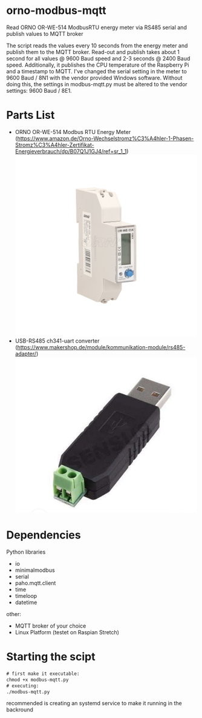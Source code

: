 # orno-modbus-mqtt
Read ORNO OR-WE-514 ModbusRTU energy meter via RS485 serial and publish values to MQTT broker

The script reads the values every 10 seconds from the energy meter and publish them to the MQTT broker. Read-out and publish takes about 1 second for all values @ 9600 Baud speed and 2-3 seconds @ 2400 Baud speed.
Additionally, it publishes the CPU temperature of the Raspberry Pi and a timestamp to MQTT.
I've changed the serial setting in the meter to 9600 Baud / 8N1 with the vendor provided Windows software. Without doing this, the settings in modbus-mqtt.py must be altered to the vendor settings: 9600 Baud / 8E1.

# Parts List
- ORNO OR-WE-514 Modbus RTU Energy Meter (https://www.amazon.de/Orno-Wechselstromz%C3%A4hler-1-Phasen-Stromz%C3%A4hler-Zertifikat-Energieverbrauch/dp/B07Q1J1GJ4/ref=sr_1_1)
![Pic1](pics/or-we-514.png)
- USB-RS485 ch341-uart converter (https://www.makershop.de/module/kommunikation-module/rs485-adapter/)
![Pic2](pics/rs485-usb.PNG)

# Dependencies
Python libraries
- io
- minimalmodbus
- serial
- paho.mqtt.client
- time
- timeloop
- datetime

other:
- MQTT broker of your choice
- Linux Platform (testet on Raspian Stretch)

# Starting the scipt
```
# first make it executable:
chmod +x modbus-mqtt.py
# executing:
./modbus-mqtt.py
```
recommended is creating an systemd service to make it running in the backround
